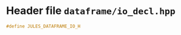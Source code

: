 # Header file `dataframe/io_decl.hpp`<a id="dataframe/io_decl.hpp"></a>

``` cpp
#define JULES_DATAFRAME_IO_H
```
